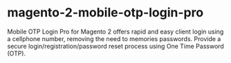 # magento-2-mobile-otp-login-pro
Mobile OTP Login Pro for Magento 2 offers rapid and easy client login using a cellphone number, removing the need to memories passwords. Provide a secure login/registration/password reset process using One Time Password (OTP).
